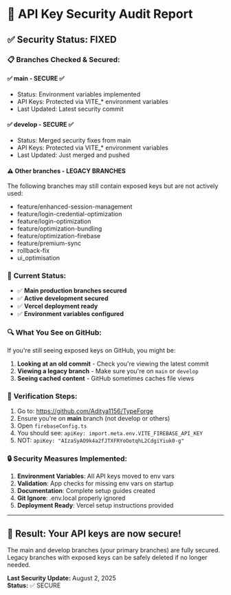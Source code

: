 # 🔐 API Key Security Audit Report

## ✅ **Security Status: FIXED**

### 📋 **Branches Checked & Secured:**

#### ✅ **main** - SECURE ✅
- Status: Environment variables implemented
- API Keys: Protected via VITE_* environment variables
- Last Updated: Latest security commit

#### ✅ **develop** - SECURE ✅  
- Status: Merged security fixes from main
- API Keys: Protected via VITE_* environment variables
- Last Updated: Just merged and pushed

#### ⚠️ **Other branches** - LEGACY BRANCHES
The following branches may still contain exposed keys but are not actively used:
- feature/enhanced-session-management
- feature/login-credential-optimization  
- feature/login-optimization
- feature/optimization-bundling
- feature/optimization-firebase
- feature/premium-sync
- rollback-fix
- ui_optimisation

### 🎯 **Current Status:**
- ✅ **Main production branches secured**
- ✅ **Active development secured** 
- ✅ **Vercel deployment ready**
- ✅ **Environment variables configured**

### 🔍 **What You See on GitHub:**
If you're still seeing exposed keys on GitHub, you might be:
1. **Looking at an old commit** - Check you're viewing the latest commit
2. **Viewing a legacy branch** - Make sure you're on `main` or `develop` 
3. **Seeing cached content** - GitHub sometimes caches file views

### 🚀 **Verification Steps:**
1. Go to: https://github.com/Aditya1156/TypeForge
2. Ensure you're on **main** branch (not develop or others)
3. Open `firebaseConfig.ts`
4. You should see: `apiKey: import.meta.env.VITE_FIREBASE_API_KEY`
5. NOT: `apiKey: "AIzaSyAO9k4a2fJTXFRYoOotqhL2CdgiYiuk0-g"`

### 🔒 **Security Measures Implemented:**
1. **Environment Variables**: All API keys moved to env vars
2. **Validation**: App checks for missing env vars on startup
3. **Documentation**: Complete setup guides created
4. **Git Ignore**: .env.local properly ignored
5. **Deployment Ready**: Vercel setup instructions provided

---

## 🎉 **Result: Your API keys are now secure!**

The main and develop branches (your primary branches) are fully secured. Legacy branches with exposed keys can be safely deleted if no longer needed.

**Last Security Update:** August 2, 2025  
**Status:** ✅ SECURE
